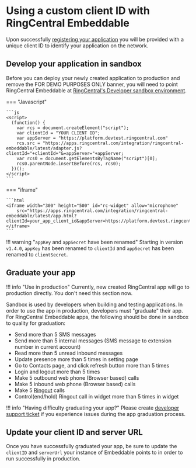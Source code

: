 # Using a custom client ID with RingCentral Embeddable 

Upon successfully [registering your application](../app-registration.md) you will be provided with a unique client ID to identify your application on the network. 

## Develop your application in sandbox

Before you can deploy your newly created application to production and remove the FOR DEMO PURPOSES ONLY banner, you will need to point RingCentral Embeddable at [RingCentral's Developer sandbox environment](https://developers.ringcentral.com/guide/getting-started/using-sandbox). 

=== "Javascript"

    ```js
    <script>
      (function() {
        var rcs = document.createElement("script");
        var clientId = "YOUR CLIENT ID";
	    var appServer = "https://platform.devtest.ringcentral.com"
        rcs.src = "https://apps.ringcentral.com/integration/ringcentral-embeddable/latest/adapter.js?clientId="+clientId+"&=appServer="+appServer;
        var rcs0 = document.getElementsByTagName("script")[0];
        rcs0.parentNode.insertBefore(rcs, rcs0);
      })();
    </script>
    ```

=== "iframe"

    ```html
    <iframe width="300" height="500" id="rc-widget" allow="microphone"
        src="https://apps.ringcentral.com/integration/ringcentral-embeddable/latest/app.html?clientId=your_app_client_id&appServer=https://platform.devtest.ringcentral.com">
    </iframe>
    ```

!!! warning "`appKey` and `appSecret` have been renamed"
    Starting in version `v1.4.0`, `appKey` has been renamed to `clientId` and `appSecret` has been renamed to `clientSecret`.
    
## Graduate your app

!!! info "Use in production"
    Currently, new created RingCentral app will go to production directly. You don't need this section now.

Sandbox is used by developers when building and testing applications. In order to use the app in production, developers must "graduate" their app. For RingCentral Embeddable apps, the following should be done in sandbox to quality for graduation:

* Send more than 5 SMS messages
* Send more than 5 internal messages (SMS message to extension number in current account)
* Read more than 5 unread inbound messages
* Update presence more than 5 times in setting page
* Go to Contacts page, and click refresh button more than 5 times
* Login and logout more than 5 times
* Make 5 outbound web phone (Browser based) calls
* Make 5 inbound web phone (Browser based) calls
* Make 5 [Ringout](call-settings.md#interact-with-calling-settings) calls
* Control(end/hold) Ringout call in widget more than 5 times in widget

!!! info "Having difficulty graduating your app?" 
    Please create [developer support ticket](https://developers.ringcentral.com/support/create-case) if you experience issues during the app graduation process.

## Update your client ID and server URL

Once you have successfully graduated your app, be sure to update the `clientID` and `serverUrl` your instance of Embeddable points to in order to run successfully in production. 

